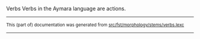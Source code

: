 Verbs
Verbs in the Aymara language are actions.

* * *

<small>This (part of) documentation was generated from [src/fst/morphology/stems/verbs.lexc](https://github.com/giellalt/lang-aym/blob/main/src/fst/morphology/stems/verbs.lexc)</small>

---

